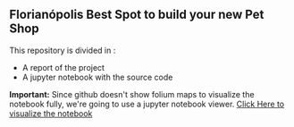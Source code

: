 ## Florianópolis Best Spot to build your new Pet Shop 

This repository is divided in :
* A report of the project
* A jupyter notebook with the source code

**Important:**
Since github doesn't show folium maps to visualize the notebook fully, we're going to use a jupyter notebook viewer. [Click Here to visualize the notebook](https://nbviewer.jupyter.org/github/Torben11/Coursera_Capstone/blob/master/Capstone_Project/FLN_Capstone_Project.ipynb)
